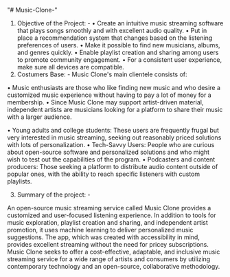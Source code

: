 "# Music-Clone-" 
1.	Objective of the Project: -
•	Create an intuitive music streaming software that plays songs smoothly and with excellent audio quality.
•	Put in place a recommendation system that changes based on the listening preferences of users.
•	Make it possible to find new musicians, albums, and genres quickly.
•	Enable playlist creation and sharing among users to promote community engagement.
•	For a consistent user experience, make sure all devices are compatible.
2.	  Costumers Base: -
Music Clone's main clientele consists of:


•	Music enthusiasts are those who like finding new music and who desire a customized music experience without having to pay a lot of money for a membership.
•	Since Music Clone may support artist-driven material, independent artists are musicians looking for a platform to share their music with a larger audience.
 
•	Young adults and college students: These users are frequently frugal but very
interested in music streaming, seeking out reasonably priced solutions with lots of personalization.
•	Tech-Savvy Users: People who are curious about open-source software and
personalized solutions and who might wish to test out the capabilities of the program.
•	Podcasters and content producers: Those seeking a platform to distribute audio content outside of popular ones, with the ability to reach specific listeners with custom playlists.

3. Summary of the project: -

An open-source music streaming service called Music Clone provides              a customized and user-focused listening experience. In addition to tools for music exploration, playlist creation and sharing, and independent artist promotion, it uses
machine learning to deliver personalized music suggestions. The app, which was created with accessibility in mind, provides excellent streaming without the need for pricey subscriptions. Music Clone seeks to offer a cost-effective, adaptable, and
inclusive music streaming service for a wide range of artists and consumers by
utilizing contemporary technology and an open-source, collaborative methodology.
